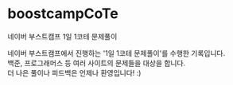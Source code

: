 # boostcampCoTe
네이버 부스트캠프 1일 1코테 문제풀이

네이버 부스트캠프에서 진행하는 '1일 1코테 문제풀이'를 수행한 기록입니다.</br>
백준, 프로그래머스 등 여러 사이트의 문제들을 대상을 합니다.</br>
더 나은 풀이나 피드백은 언제나 환영입니다! :)
